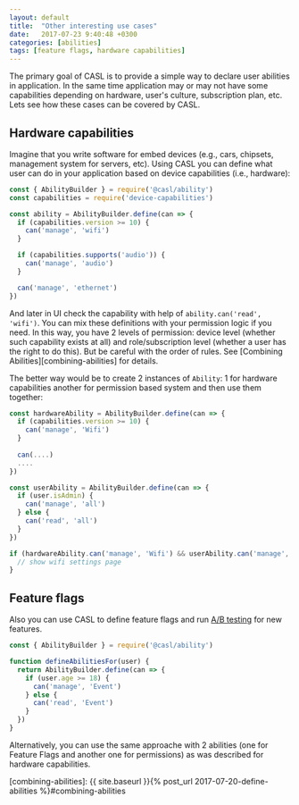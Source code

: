 ```yaml
---
layout: default
title:  "Other interesting use cases"
date:   2017-07-23 9:40:48 +0300
categories: [abilities]
tags: [feature flags, hardware capabilities]
---
```


The primary goal of CASL is to provide a simple way to declare user abilities in application. In the same time application may or may not have some capabilities depending on hardware, user's culture, subscription plan, etc. Lets see how these cases can be covered by CASL.

## Hardware capabilities

Imagine that you write software for embed devices (e.g., cars, chipsets, management system for servers, etc). Using CASL you can define what user can do in your application based on device capabilities (i.e., hardware):

```js
const { AbilityBuilder } = require('@casl/ability')
const capabilities = require('device-capabilities')

const ability = AbilityBuilder.define(can => {
  if (capabilities.version >= 10) {
    can('manage', 'wifi')
  }

  if (capabilities.supports('audio')) {
    can('manage', 'audio')
  }

  can('manage', 'ethernet')
})
```

And later in UI check the capability with help of `ability.can('read', 'wifi')`. You can mix these definitions with your permission logic if you need. In this way, you have 2 levels of permission: device level (whether such capability exists at all) and role/subscription level (whether a user has the right to do this). But be careful with the order of rules. See [Combining Abilities][combining-abilities] for details.

The better way would be to create 2 instances of `Ability`: 1 for hardware capabilities another for permission based system and then use them together:

```js
const hardwareAbility = AbilityBuilder.define(can => {
  if (capabilities.version >= 10) {
    can('manage', 'Wifi')
  }
  
  can(....)
  ....
})

const userAbility = AbilityBuilder.define(can => {
  if (user.isAdmin) {
    can('manage', 'all')
  } else {
    can('read', 'all')
  }
})

if (hardwareAbility.can('manage', 'Wifi') && userAbility.can('manage', 'Wifi')) {
  // show wifi settings page
}
```

## Feature flags

Also you can use CASL to define feature flags and run [A/B testing](https://en.wikipedia.org/wiki/A/B_testing) for new features.

```js
const { AbilityBuilder } = require('@casl/ability')

function defineAbilitiesFor(user) {
  return AbilityBuilder.define(can => {
    if (user.age >= 18) {
      can('manage', 'Event')
    } else {
      can('read', 'Event')
    }
  })
}
```

Alternatively, you can use the same approache with 2 abilities (one for Feature Flags and another one for permissions) as was described for hardware capabilities.

[combining-abilities]: {{ site.baseurl }}{% post_url 2017-07-20-define-abilities %}#combining-abilities
